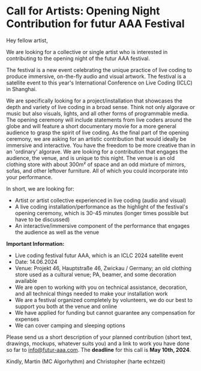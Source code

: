 # Call for Artists: Opening Night Contribution for futur AAA Festival

Hey fellow artist,

We are looking for a collective or single artist who is interested in contributing to the opening night of the futur AAA festival.

The festival is a new event celebrating the unique practice of live coding to produce immersive, on-the-fly audio and visual artwork. The festival is a satellite event to this year's International Conference on Live Coding (ICLC) in Shanghai.

We are specifically looking for a project/installation that showcases the depth and variety of live coding in a broad sense. Think not only algorave or music but also visuals, lights, and all other forms of programmable media. The opening ceremony will include statements from live coders around the globe and will feature a short documentary movie for a more general audience to grasp the spirit of live coding. As the final part of the opening ceremony, we are asking for an artistic contribution that would ideally be immersive and interactive. You have the freedom to be more creative than in an 'ordinary' algorave. We are looking for a contribution that engages the audience, the venue, and is unique to this night. The venue is an old clothing store with about 300m² of space and an odd mixture of mirrors, sofas, and other leftover furniture. All of which you could incorporate into your performance.

In short, we are looking for:

- Artist or artist collective experienced in live coding (audio and visual)
- A live coding installation/performance as the highlight of the festival's opening ceremony, which is 30-45 minutes (longer times possible but have to be discussed)
- An interactive/immersive component of the performance that engages the audience as well as the venue

**Important Information:**

- Live coding festival futur AAA, which is an ICLC 2024 satellite event
- Date: 14.06.2024
- Venue: Projekt 46, Hauptstraße 46, Zwickau / Germany; an old clothing store used as a cultural venue; PA, beamer, and some decoration available
- We are open to working with you on technical assistance, decoration, and all technical things needed to make your installation work
- We are a festival organized completely by volunteers, we do our best to support you both at the venue and online
- We have applied for funding but cannot guarantee any compensation for expenses
- We can cover camping and sleeping options

Please send us a short description of your planned contribution (short text, drawings, mockups, whatever suits you) and a link to work you have done so far to info@futur-aaa.com. The **deadline** for this call is **May 10th, 2024**.

Kindly,
Martin (MC Algorhythm) and Christopher (harte echtzeit)

